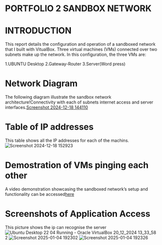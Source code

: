 # PORTFOLIO 2 SANDBOX NETWORK

# INTRODUCTION
This report details the configuration and operation of a sandboxed network that I built with VitualBox. Three virtual machines (VMs) connected over two subnets make up the network. In this configuration, the three VMs are:

1.UBUNTU Desktop
2.Gateway-Router
3.Server(Word press)

# Network Diagram

The following diagram illustrate the sandbox network architecture!Connectivity with each of subnets internet access and server interfaces.[Screenshot 2024-12-18 144110](https://github.com/user-attachments/assets/ae71b7f7-8ce8-4214-83f1-7a0df4771e51)

# Table of IP addresses
This table shows all the IP addresses for each of the machins.
![Screenshot 2024-12-18 152923](https://github.com/user-attachments/assets/de59ddd7-06f4-4117-be61-601af2c6c263)



# Demostration of VMs pinging each other

A video demonstration showcasing the sandboxed network’s setup and functionality can be accessed[here](https://www.dropbox.com/scl/fi/w2c6vbvw95vp8pmqwg0ca/Portofolio-2.mp4?rlkey=jh8jqexixysirar9o1mk5k5du&st=seuoq1bf&dl=0)


# Screenshots of Application Access

This picture shows the ip can recognise the server
![Ubuntu Desktop 22 04  Running  - Oracle VirtualBox 20_12_2024 13_33_58](https://github.com/user-attachments/assets/eb19f9af-de84-4230-a7bd-07701b886897)
2
![Screenshot 2025-01-04 192302](https://github.com/user-attachments/assets/8a3fc890-a025-4a7f-b301-25835d0492ea)
![Screenshot 2025-01-04 192326](https://github.com/user-attachments/assets/af86e48c-c5c8-4faf-bf52-0d1599176d2a)

